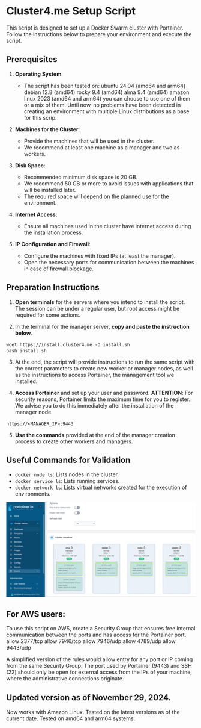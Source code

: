 
# Cluster4.me Setup Script

This script is designed to set up a Docker Swarm cluster with Portainer. Follow the instructions below to prepare your environment and execute the script.

## Prerequisites

1. **Operating System**:
   - The script has been tested on:
      ubuntu 24.04 (amd64 and arm64)
      debian 12.8 (amd64)
      rocky 9.4 (amd64)
      alma 9.4 (amd64)
      amazon linux 2023 (amd64 and arm64)
    you can choose to use one of them or a mix of them. Until now, no problems have been detected in creating an environment with multiple Linux distributions as a base for this scrip.

2. **Machines for the Cluster**:
   - Provide the machines that will be used in the cluster.
   - We recommend at least one machine as a manager and two as workers.

3. **Disk Space**:
   - Recommended minimum disk space is 20 GB.
   - We recommend 50 GB or more to avoid issues with applications that will be installed later.
   - The required space will depend on the planned use for the environment.

4. **Internet Access**:
   - Ensure all machines used in the cluster have internet access during the installation process.

5. **IP Configuration and Firewall**:
   - Configure the machines with fixed IPs (at least the manager).
   - Open the necessary ports for communication between the machines in case of firewall blockage.


## Preparation Instructions

1. **Open terminals** for the servers where you intend to install the script. The session can be under a regular user, but root access might be required for some actions.

2. In the terminal for the manager server, **copy and paste the instruction below**.
```
wget https://install.cluster4.me -O install.sh
bash install.sh
```

3. At the end, the script will provide instructions to run the same script with the correct parameters to create new worker or manager nodes, as well as the instructions to access Portainer, the management tool we installed.

4. **Access Portainer** and set up your user and password. **ATTENTION**: For security reasons, Portainer limits the maximum time for you to register. We advise you to do this immediately after the installation of the manager node.
```
https://<MANAGER_IP>:9443
```

5. **Use the commands** provided at the end of the manager creation process to create other workers and managers.

## Useful Commands for Validation

- `docker node ls`: Lists nodes in the cluster.
- `docker service ls`: Lists running services.
- `docker network ls`: Lists virtual networks created for the execution of environments.

<img src="https://github.com/juliosene/home-lab/raw/00e17679039b0e482240f8755cbdf0bdf8a4cc25/docker-swarm/images/Portainer-docker-swarm-alma-rocky-debian-ubuntu.png">



## For AWS users:
To use this script on AWS, create a Security Group that ensures free internal communication between the ports and has access for the Portainer port.
 allow 2377/tcp
 allow 7946/tcp
 allow 7946/udp
 allow 4789/udp
 allow 9443/udp

 A simplified version of the rules would allow entry for any port or IP coming from the same Security Group.
 The port used by Portainer (9443) and SSH (22) should only be open for external access from the IPs of your machine, where the administrative connections originate.

## Updated version as of November 29, 2024.

 Now works with Amazon Linux. 
 Tested on the latest versions as of the current date. 
 Tested on amd64 and arm64 systems.
